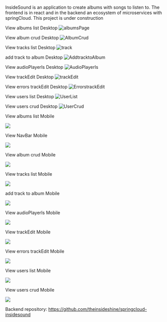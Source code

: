 InsideSound is an application to create albums with songs to listen to. The frontend is in react and in the backend an ecosystem of microservices with springCloud. This project is under construction



View albums list Desktop
![albumsPage](images/albumPage.png)

View album crud Desktop
![AlbumCrud](images/crudAlbums.png)

View tracks list Desktop
![track](images/trackList.png)

add track to album Desktop
![AddtracktoAlbum](images/addTrack.png)

View audioPlayerIs Desktop
![AudioPlayerIs](images/AudioPlayer.png)

View trackEdit Desktop
![trackEdit](images/uploadTrack.png)

View errors trackEdit Desktop
![ErrorstrackEdit](images/errors.png)

View users list Desktop
![UserList](images/listUsers.png)

View users crud Desktop
![UserCrud](images/crudUsers.png)


View albums list Mobile

![](images/albumPageMobile.png)


View NavBar Mobile

![](images/navbarMobile.png)

View album crud Mobile

![](images/crudAlbumsMobile.png)

View tracks list Mobile

![](images/trackListMobile.png)

add track to album Mobile

![](images/addTrackMobile.png)

View audioPlayerIs Mobile

![](images/AudioPlayerMobile.png)

View trackEdit Mobile

![](images/uploadTrackMobile.png)

View errors trackEdit Mobile

![](images/errorsMobile.png)

View users list Mobile

![](images/listUsersMobile.png)

View users crud Mobile

![](images/crudUsersMobile.png)




Backend repository: https://github.com/theinsideshine/springcloud-insidesound